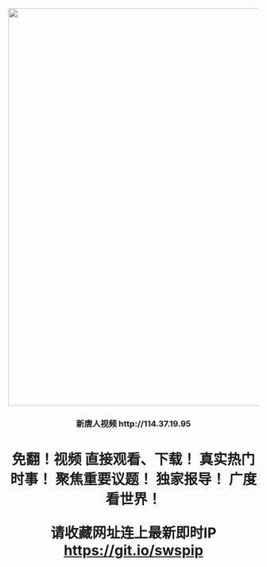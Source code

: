 <div align="center"><a href="http://114.37.19.95"><IMG SRC="https://github.com/gofanben/gm/blob/master/img-2/ntdtvflower.jpg" width=800></a>
<h3>新唐人视频 http://114.37.19.95</h3>
  
<h1>  免翻！视频 直接观看、下载！
真实热门时事！
聚焦重要议题！
独家报导！
广度看世界！

请收藏网址连上最新即时IP
https://git.io/swspip<h1>
